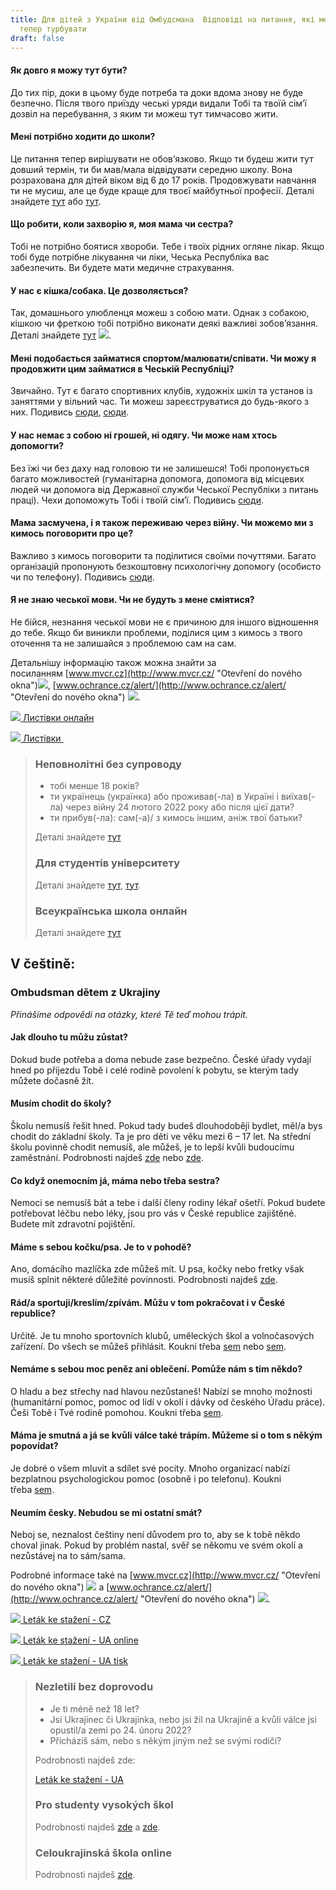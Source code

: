 ```yaml
---
title: Для дітей з України від Омбудсмана  Відповіді на питання, які можеть тебе
  тепер турбувати
draft: false
---
```

#### Як довго я можу тут бути?

До тих пір, доки в цьому буде потреба та доки вдома знову не буде безпечно. Після твого приїзду чеські уряди видали Тобі та твоїй сім’ї дозвіл на перебування, з яким ти можеш тут тимчасово жити.

#### Мені потрібно ходити до школи?

Це питання тепер вирішувати не обов’язково. Якщо ти будеш жити тут довший термін, ти би мав/мала відвідувати середню школу. Вона розрахована для дітей віком від 6 до 17 років. Продовжувати навчання ти не мусиш, але це буде краще для твоєї майбутньої професії. Деталі знайдете [тут](https://www.edu.cz/ukrajina/%d0%b4%d0%bb%d1%8f-%d1%83%d0%ba%d1%80%d0%b0%d1%97%d0%bd%d1%86%d1%96%d0%b2/) або [тут](https://shkola.cz/).

#### Що робити, коли захворію я, моя мама чи сестра?

Тобі не потрібно боятися хвороби. Тебе і твоїх рідних огляне лікар. Якщо тобі буде потрібне лікування чи ліки, Чеська Республіка вас забезпечить. Ви будете мати медичне страхування.

#### У нас є кішка/собака. Це дозволяється?

Так, домашнього улюбленця можеш з собою мати. Однак з собакою, кішкою чи фреткою тобі потрібно виконати деякі важливі зобов’язання. Деталі знайдете [тут](http://www.ochrance.cz/alert/ "Otevření do nového okna") ![](https://deti.ochrance.cz/aktualne/dlja-ditei-z-ukrajini-vid-ombudsmana-ombudsman-detem-z-ukrajiny/typo3/ext/od_linkdesc/icons/external.gif).

#### Мені подобається займатися спортом/малювати/співати. Чи можу я продовжити цим займатися в Чеській Республіці?

Звичайно. Тут є багато спортивних клубів, художніх шкіл та установ із заняттями у вільний час. Ти можеш зареєструватися до будь-якого з них. Подивись [сюди](https://detiukrajiny.cz/ua/), [сюди](https://sites.google.com/luzanky.cz/ukrajina/).

#### У нас немає з собою ні грошей, ні одягу. Чи може нам хтось допомогти?

Без їжі чи без даху над головою ти не залишешся! Тобі пропонується багато можливостей (гуманітарна допомога, допомога від місцевих людей чи допомога від Державної служби Чеської Республіки з питань праці). Чехи допоможуть Тобі і твоїй сім’ї. Подивись [сюди](https://www.nasiukrajinci.cz/).

#### Мама засмучена, і я також переживаю через війну. Чи можемо ми з кимось поговорити про це?

Важливо з кимось поговорити та поділитися своїми почуттями. Багато організацій пропонують безкоштовну психологічну допомогу (особисто чи по телефону). Подивись [сюди](https://www.mvcr.cz/clanek/psychologicka-pomoc-pro-obcany-valka-na-ukrajine.aspx).

#### Я не знаю чеської мови. Чи не будуть з мене сміятися?

Не бійся, незнання чеської мови не є причиною для іншого відношення до тебе. Якщо би виникли проблеми, поділися цим з кимось з твого оточення та не залишайся з проблемою сам на сам.

Детальнішу інформацію також можна знайти за посиланням [www.mvcr.cz](http://www.mvcr.cz/ "Otevření do nového okna")![](https://deti.ochrance.cz/aktualne/dlja-ditei-z-ukrajini-vid-ombudsmana-ombudsman-detem-z-ukrajiny/typo3/ext/od_linkdesc/icons/external.gif), [www.ochrance.cz/alert/](http://www.ochrance.cz/alert/ "Otevření do nového okna") ![](https://deti.ochrance.cz/aktualne/dlja-ditei-z-ukrajini-vid-ombudsmana-ombudsman-detem-z-ukrajiny/typo3/ext/od_linkdesc/icons/external.gif).

[![](https://deti.ochrance.cz/aktualne/dlja-ditei-z-ukrajini-vid-ombudsmana-ombudsman-detem-z-ukrajiny/typo3/ext/od_linkdesc/icons/pdf.gif) Листівки онлайн](https://www.ochrance.cz/uploads-deti/user_upload/Prilohy/Detem_z_Ukrajiny/Ombudsman_detem_z_ukrajiny__UA_-_pro_TISK__01.pdf "Otevření do nového okna") 

[![](https://deti.ochrance.cz/aktualne/dlja-ditei-z-ukrajini-vid-ombudsmana-ombudsman-detem-z-ukrajiny/typo3/ext/od_linkdesc/icons/pdf.gif) Листівки ](https://www.ochrance.cz/uploads-deti/user_upload/Prilohy/Detem_z_Ukrajiny/Ombudsman_detem_z_ukrajiny__UA_-_pro_ONLINE__01.pdf "Otevření do nového okna")

> ### Неповнолітні без супроводу
>
> * тобі менше 18 років?
> * ти українець (українка) або проживав(-ла) в Україні і виїхав(-ла) через війну 24 лютого 2022 року або після цієї дати? 
> * ти прибув(-ла): сам(-а)/ з кимось іншим, аніж твої батьки?
>
> Деталі знайдете [тут](https://euaa.europa.eu/sites/default/files/2022-03/Ukranian_Children_CdT-NB.pdf)
>
> ### Для студентів університету
>
> Деталі знайдете [тут](https://www.msmt.cz/vzdelavani/vysoke-skolstvi/valka-na-ukrajine-informace-pro-oblast-vs-1), [тут](https://www.studyin.cz/).
>
> ### Всеукраїнська школа онлайн
>
> Деталі знайдете [тут](https://lms.e-school.net.ua/)

## V češtině:

### Ombudsman dětem z Ukrajiny

*Přinášíme odpovědi na otázky, které Tě teď mohou trápit.*

#### Jak dlouho tu můžu zůstat?

Dokud bude potřeba a doma nebude zase bezpečno. České úřady vydají hned po příjezdu Tobě i celé rodině povolení k pobytu, se kterým tady můžete dočasně žít.

#### Musím chodit do školy?

Školu nemusíš řešit hned. Pokud tady budeš dlouhodoběji bydlet, měl/a bys chodit do základní školy. Ta je pro děti ve věku mezi 6 – 17 let. Na střední školu povinně chodit nemusíš, ale můžeš, je to lepší kvůli budoucímu zaměstnání. Podrobnosti najdeš [zde](https://www.edu.cz/ukrajina/%d0%b4%d0%bb%d1%8f-%d1%83%d0%ba%d1%80%d0%b0%d1%97%d0%bd%d1%86%d1%96%d0%b2/) nebo [zde](https://shkola.cz/).

#### Co když onemocním já, máma nebo třeba sestra?

Nemoci se nemusíš bát a tebe i další členy rodiny lékař ošetří. Pokud budete potřebovat léčbu nebo léky, jsou pro vás v České republice zajištěné. Budete mít zdravotní pojištění.

#### Máme s sebou kočku/psa. Je to v pohodě?

Ano, domácího mazlíčka zde můžeš mít. U psa, kočky nebo fretky však musíš splnit některé důležité povinnosti. Podrobnosti najdeš [zde](https://www.ochrance.cz/alert/).

#### Rád/a sportuji/kreslím/zpívám. Můžu v tom pokračovat i v České republice?

Určitě. Je tu mnoho sportovních klubů, uměleckých škol a volnočasových zařízení. Do všech se můžeš přihlásit. Koukni třeba [sem](https://detiukrajiny.cz/ua/) nebo [sem](https://sites.google.com/luzanky.cz/ukrajina/).

#### Nemáme s sebou moc peněz ani oblečení. Pomůže nám s tím někdo?

O hladu a bez střechy nad hlavou nezůstaneš! Nabízí se mnoho možnosti (humanitární pomoc, pomoc od lidí v okolí i dávky od českého Úřadu práce). Češi Tobě i Tvé rodině pomohou. Koukni třeba [sem](https://www.nasiukrajinci.cz/).

#### Máma je smutná a já se kvůli válce také trápím. Můžeme si o tom s někým popovídat?

Je dobré o všem mluvit a sdílet své pocity. Mnoho organizací nabízí bezplatnou psychologickou pomoc (osobně i po telefonu). Koukni třeba [sem](https://www.mvcr.cz/clanek/psychologicka-pomoc-pro-obcany-valka-na-ukrajine.aspx).

#### Neumím česky. Nebudou se mi ostatní smát?

Neboj se, neznalost češtiny není důvodem pro to, aby se k tobě někdo choval jinak. Pokud by problém nastal, svěř se někomu ve svém okolí a nezůstávej na to sám/sama.

Podrobné informace také na [www.mvcr.cz](http://www.mvcr.cz/ "Otevření do nového okna") ![](https://deti.ochrance.cz/aktualne/dlja-ditei-z-ukrajini-vid-ombudsmana-ombudsman-detem-z-ukrajiny/typo3/ext/od_linkdesc/icons/external.gif) a [www.ochrance.cz/alert/](http://www.ochrance.cz/alert/ "Otevření do nového okna") ![](https://deti.ochrance.cz/aktualne/dlja-ditei-z-ukrajini-vid-ombudsmana-ombudsman-detem-z-ukrajiny/typo3/ext/od_linkdesc/icons/external.gif).

[![](https://deti.ochrance.cz/aktualne/dlja-ditei-z-ukrajini-vid-ombudsmana-ombudsman-detem-z-ukrajiny/typo3/ext/od_linkdesc/icons/pdf.gif) Leták ke stažení - CZ](https://www.ochrance.cz/uploads-deti/user_upload/Prilohy/Detem_z_Ukrajiny/ombudsman-detem-z-ukrajiny-cze.pdf "Otevření do nového okna")

[![](https://deti.ochrance.cz/aktualne/dlja-ditei-z-ukrajini-vid-ombudsmana-ombudsman-detem-z-ukrajiny/typo3/ext/od_linkdesc/icons/pdf.gif) Leták ke stažení - UA online](https://www.ochrance.cz/uploads-deti/user_upload/Prilohy/Detem_z_Ukrajiny/Ombudsman_detem_z_ukrajiny__UA_-_pro_TISK__01.pdf "Otevření do nového okna") 

[![](https://deti.ochrance.cz/aktualne/dlja-ditei-z-ukrajini-vid-ombudsmana-ombudsman-detem-z-ukrajiny/typo3/ext/od_linkdesc/icons/pdf.gif) Leták ke stažení - UA tisk](https://www.ochrance.cz/uploads-deti/user_upload/Prilohy/Detem_z_Ukrajiny/Ombudsman_detem_z_ukrajiny__UA_-_pro_ONLINE__01.pdf "Otevření do nového okna")

> ### Nezletilí bez doprovodu
>
> * Je ti méně než 18 let?
> * Jsi Ukrajinec či Ukrajinka, nebo jsi žil na Ukrajině a kvůli válce jsi opustil/a zemi po 24. únoru 2022?
> * Přicházíš sám, nebo s někým jiným než se svými rodiči?
>
> Podrobnosti najdeš zde: 
>
> [Leták ke stažení - UA](https://euaa.europa.eu/sites/default/files/2022-03/Ukranian_Children_CdT-NB.pdf)
>
> ### Pro studenty vysokých škol
>
> Podrobnosti najdeš [zde](https://www.msmt.cz/vzdelavani/vysoke-skolstvi/valka-na-ukrajine-informace-pro-oblast-vs-1) a [zde](https://www.studyin.cz/).
>
> ### **Celoukrajinská škola online**
>
> Podrobnosti najdeš [zde](https://www.edu.cz/methodology/ukrajinske-zdroje-k-distancnimu-vzdelavani/).



![]()